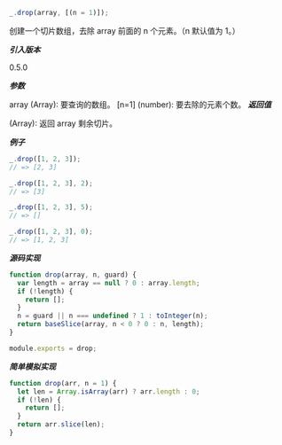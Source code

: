 ```js
_.drop(array, [(n = 1)]);
```

创建一个切片数组，去除 array 前面的 n 个元素。（n 默认值为 1。）

**_引入版本_**

0.5.0

**_参数_**

array (Array): 要查询的数组。
[n=1] (number): 要去除的元素个数。
**_返回值_**

(Array): 返回 array 剩余切片。

**_例子_**

```js
_.drop([1, 2, 3]);
// => [2, 3]

_.drop([1, 2, 3], 2);
// => [3]

_.drop([1, 2, 3], 5);
// => []

_.drop([1, 2, 3], 0);
// => [1, 2, 3]
```

**_源码实现_**

```js
function drop(array, n, guard) {
  var length = array == null ? 0 : array.length;
  if (!length) {
    return [];
  }
  n = guard || n === undefined ? 1 : toInteger(n);
  return baseSlice(array, n < 0 ? 0 : n, length);
}

module.exports = drop;
```

**_简单模拟实现_**

```js
function drop(arr, n = 1) {
  let len = Array.isArray(arr) ? arr.length : 0;
  if (!len) {
    return [];
  }
  return arr.slice(len);
}
```
